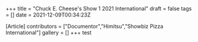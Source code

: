 +++
title = "Chuck E. Cheese's Show 1 2021 International"
draft = false
tags = []
date = 2021-12-09T00:34:23Z

[Article]
contributors = ["Documentor","Himitsu","Showbiz Pizza International"]
gallery = []
+++
test